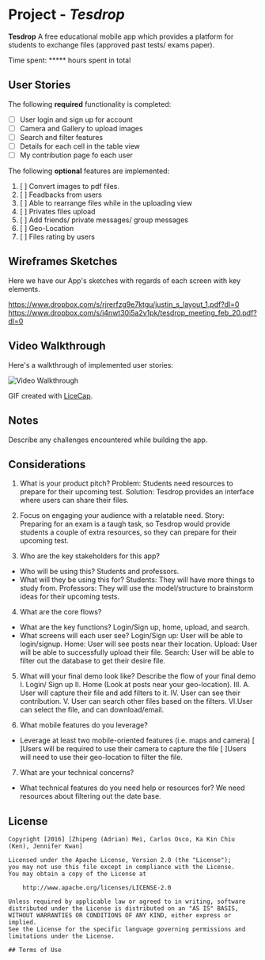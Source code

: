 # Project - *Tesdrop*

**Tesdrop** 
A free educational mobile app which provides a platform for students to exchange files (approved past tests/ exams paper).

Time spent: ***** hours spent in total

## User Stories

The following **required** functionality is completed:

- [ ] User login and sign up for account
- [ ] Camera and Gallery to upload images 
- [ ] Search and filter features
- [ ] Details for each cell in the table view
- [ ] My contribution page fo each user

The following **optional** features are implemented:

1. [ ] Convert images to pdf files. 
2. [ ] Feadbacks from users
3. [ ] Able to rearrange files while in the uploading view
4. [ ] Privates files upload
5. [ ] Add friends/ private messages/ group messages
6. [ ] Geo-Location
7. [ ] Files rating by users

## Wireframes Sketches 

Here we have our App's sketches with regards of each screen with key elements.

https://www.dropbox.com/s/rjrerfzg9e7ktgu/justin_s_layout_1.pdf?dl=0 
https://www.dropbox.com/s/i4nwt30i5a2v1pk/tesdrop_meeting_feb_20.pdf?dl=0

## Video Walkthrough 

Here's a walkthrough of implemented user stories:

<img src='#' title='Video Walkthrough' width='' alt='Video Walkthrough' />

GIF created with [LiceCap](http://www.cockos.com/licecap/).

## Notes

Describe any challenges encountered while building the app.

## Considerations

1. What is your product pitch?
Problem: Students need resources to prepare for their upcoming test.
Solution: Tesdrop provides an interface where users can share their files.

2. Focus on engaging your audience with a relatable need.
Story: Preparing for an exam is a taugh task, so Tesdrop would provide students a couple of extra resources, so they can prepare for their upcoming test.

3. Who are the key stakeholders for this app?
- Who will be using this?
    Students and professors.
- What will they be using this for?
    Students: They will have more things to study from.
    Professors: They will use the model/structure to brainstorm ideas for their upcoming tests.

4. What are the core flows?
- What are the key functions?
    Login/Sign up, home, upload, and search.
- What screens will each user see?
    Login/Sign up: User will be able to login/signup.
    Home: User will see posts near their location.
    Upload: User will be able to successfully upload their file.
    Search: User will be able to filter out the database to get their desire file.

5. What will your final demo look like?
Describe the flow of your final demo
I. Login/ Sign up
II. Home (Look at posts near your geo-location).
III. A. User will capture their file and add filters to it.
IV. User can see their contribution.
V. User can search other files based on the filters.
VI.User can select the file, and can download/email.

6. What mobile features do you leverage?
- Leverage at least two mobile-oriented features (i.e. maps and camera)
    [ ]Users will be required to use their camera to capture the file
    [ ]Users will need to use their geo-location to filter the file.

7. What are your technical concerns?
- What technical features do you need help or resources for?
    We need resources about filtering out the date base.


## License

    Copyright [2016] [Zhipeng (Adrian) Mei, Carlos Osco, Ka Kin Chiu (Ken), Jennifer Kwan]

    Licensed under the Apache License, Version 2.0 (the "License");
    you may not use this file except in compliance with the License.
    You may obtain a copy of the License at

        http://www.apache.org/licenses/LICENSE-2.0

    Unless required by applicable law or agreed to in writing, software
    distributed under the License is distributed on an "AS IS" BASIS,
    WITHOUT WARRANTIES OR CONDITIONS OF ANY KIND, either express or implied.
    See the License for the specific language governing permissions and
    limitations under the License.
    
    ## Terms of Use
